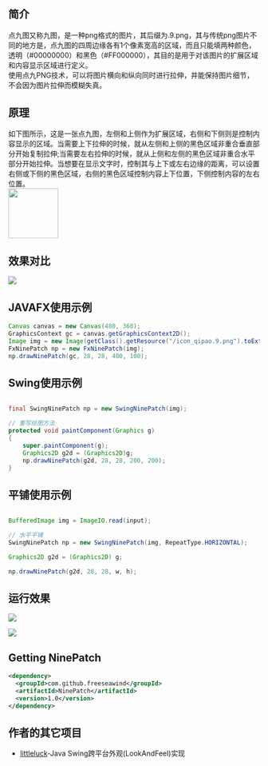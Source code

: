 ## 简介
点九图又称九图，是一种png格式的图片，其后缀为.9.png，其与传统png图片不同的地方是，点九图的四周边缘各有1个像素宽高的区域，而且只能填两种颜色，透明（#00000000）和黑色（#FF000000），其目的是用于对该图片的扩展区域和内容显示区域进行定义。<br/>
使用点九PNG技术，可以将图片横向和纵向同时进行拉伸，并能保持图片细节，不会因为图片拉伸而模糊失真。
## 原理
如下图所示，这是一张点九图，左侧和上侧作为扩展区域，右侧和下侧则是控制内容显示的区域。当需要上下拉伸的时候，就从左侧和上侧的黑色区域非重合垂直部分开始复制拉伸;当需要左右拉伸的时候，就从上侧和左侧的黑色区域非重合水平部分开始拉伸。当想要在显示文字时，控制其与上下或左右边缘的距离，可以设置右侧或下侧的黑色区域，右侧的黑色区域控制内容上下位置，下侧控制内容的左右位置。<br/>
<image src="https://raw.githubusercontent.com/freeseawind/NinePatch/master/doc/images/icon_qipao.9.png" width="100" height="100"/><br/>
## 效果对比
![](https://raw.githubusercontent.com/freeseawind/NinePatch/master/doc/images/1.jpg)
## JAVAFX使用示例
```Java
Canvas canvas = new Canvas(480, 360);
GraphicsContext gc = canvas.getGraphicsContext2D();
Image img = new Image(getClass().getResource("/icon_qipao.9.png").toExternalForm());
FxNinePatch np = new FxNinePatch(img);
np.drawNinePatch(gc, 28, 28, 400, 100);
```
## Swing使用示例
```Java

final SwingNinePatch np = new SwingNinePatch(img);

// 重写绘图方法
protected void paintComponent(Graphics g)
{
    super.paintComponent(g);
    Graphics2D g2d = (Graphics2D)g;
    np.drawNinePatch(g2d, 28, 28, 200, 200);
}
```

## 平铺使用示例

```Java

BufferedImage img = ImageIO.read(input);

// 水平平铺           
SwingNinePatch np = new SwingNinePatch(img, RepeatType.HORIZONTAL);

Graphics2D g2d = (Graphics2D) g;

np.drawNinePatch(g2d, 28, 28, w, h);

```

## 运行效果
![](https://raw.githubusercontent.com/freeseawind/NinePatch/master/doc/images/3.png)

![](https://raw.githubusercontent.com/freeseawind/NinePatch/master/doc/images/4.png)

## Getting NinePatch

```xml
<dependency>
  <groupId>com.github.freeseawind</groupId>
  <artifactId>NinePatch</artifactId>
  <version>1.0</version>
</dependency>
```

## 作者的其它项目

* [littleluck](https://github.com/freeseawind/littleluck)-Java Swing跨平台外观(LookAndFeel)实现

